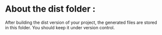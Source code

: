 # About the dist folder :
After building the dist version of your project, the generated files are stored in this folder. You should keep it under version control.
